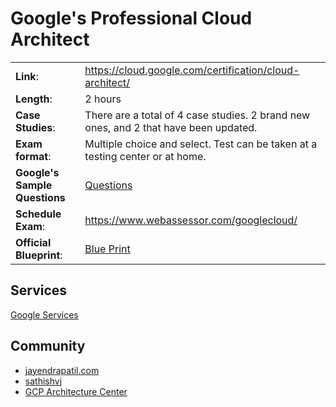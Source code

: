 # Google's Professional Cloud Architect

|  |  |
|--|--|
| **Link**: | 	https://cloud.google.com/certification/cloud-architect/ |
| **Length**: | 2 hours |
| **Case Studies**: | There are a total of 4 case studies. 2 brand new ones, and 2 that have been updated. |
| **Exam format**: | Multiple choice and select. Test can be taken at a testing center or at home. |
| **Google's Sample Questions** | [Questions](https://cloud.google.com/certification/sample-questions/cloud-architect) |
| **Schedule Exam**: | https://www.webassessor.com/googlecloud/ |
| **Official Blueprint**: | [Blue Print](https://cloud.google.com/certification/guides/professional-cloud-architect)

## Services
[Google Services](./services)

## Community
* [jayendrapatil.com](https://jayendrapatil.com/)
* [sathishvj](https://github.com/sathishvj/awesome-gcp-certifications)
* [GCP Architecture Center](https://cloud.google.com/solutions)